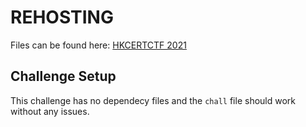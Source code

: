 # REHOSTING

Files can be found here: [HKCERTCTF 2021](https://github.com/blackb6a/hkcert-ctf-2021-challenges/tree/master/02-freedom)

## Challenge Setup
This challenge has no dependecy files and the `chall` file should work without any issues.